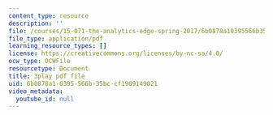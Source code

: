 ```yaml
---
content_type: resource
description: ''
file: /courses/15-071-the-analytics-edge-spring-2017/6b0878a10395566b35bccf1909149021_BvZlP1ZyToo.pdf
file_type: application/pdf
learning_resource_types: []
license: https://creativecommons.org/licenses/by-nc-sa/4.0/
ocw_type: OCWFile
resourcetype: Document
title: 3play pdf file
uid: 6b0878a1-0395-566b-35bc-cf1909149021
video_metadata:
  youtube_id: null
---
```


